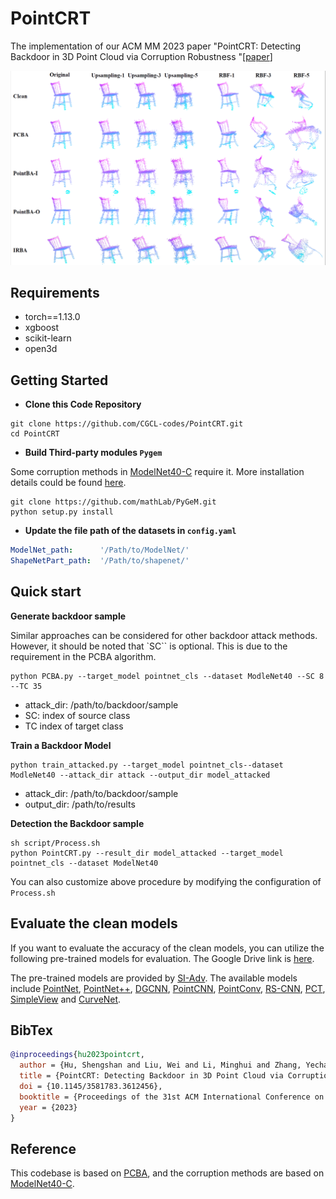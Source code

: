 # PointCRT

The implementation of our ACM MM 2023 paper "PointCRT: Detecting Backdoor in 3D Point Cloud via Corruption Robustness "[[paper](https://doi.org/10.1145/3581783.3612456)]


![1698458643873](images/1698458643873.png)

## Requirements
- torch==1.13.0
- xgboost
- scikit-learn
- open3d

## Getting Started

- **Clone this Code Repository**

```shell
git clone https://github.com/CGCL-codes/PointCRT.git
cd PointCRT
```

- **Build Third-party modules  `Pygem`**

Some corruption methods in [ModelNet40-C](https://github.com/jiachens/ModelNet40-C) require it. More installation details could be found [here](https://github.com/mathLab/PyGeM).

```shell
git clone https://github.com/mathLab/PyGeM.git
python setup.py install
```

- **Update the file path of the datasets in `config.yaml`**

```yaml
ModelNet_path: 		'/Path/to/ModelNet/'
ShapeNetPart_path: 	'/Path/to/shapenet/'
```

## Quick start

**Generate backdoor sample**

Similar approaches can be considered for other backdoor attack methods. However, it should be noted that `SC`` is optional. This is due to the requirement in the PCBA algorithm.

```shell
python PCBA.py --target_model pointnet_cls --dataset ModleNet40 --SC 8 --TC 35
```

  - attack_dir: /path/to/backdoor/sample
  - SC: index of source class 
  - TC index of target class

**Train a Backdoor Model**

```shell
python train_attacked.py --target_model pointnet_cls--dataset ModleNet40 --attack_dir attack --output_dir model_attacked
```
  
  - attack_dir: /path/to/backdoor/sample
  - output_dir: /path/to/results

**Detection the Backdoor sample**

```shell
sh script/Process.sh
python PointCRT.py --result_dir model_attacked --target_model pointnet_cls --dataset ModelNet40
```

You can also customize above procedure by modifying the configuration of `Process.sh`

## Evaluate the clean models

If you want to evaluate the accuracy of the clean models, you can utilize the following pre-trained models for evaluation. The Google Drive link is [here](https://drive.google.com/file/d/1L25i0l6L_b1Vw504WQR8-Z0oh2FJA0G9/view?usp=sharing). 

The pre-trained models are provided by [SI-Adv](https://github.com/shikiw/SI-Adv). The available models include [PointNet](https://github.com/charlesq34/pointnet), [PointNet++](https://github.com/charlesq34/pointnet2), [DGCNN](https://github.com/WangYueFt/dgcnn), [PointCNN](https://github.com/yangyanli/PointCNN), [PointConv](https://github.com/DylanWusee/pointconv_pytorch), [RS-CNN](https://github.com/Yochengliu/Relation-Shape-CNN),  [PCT](https://github.com/Strawberry-Eat-Mango/PCT_Pytorch), [SimpleView](https://github.com/princeton-vl/SimpleView) and [CurveNet](https://github.com/tiangexiang/CurveNet).

## BibTex

```bibtex
@inproceedings{hu2023pointcrt,
  author = {Hu, Shengshan and Liu, Wei and Li, Minghui and Zhang, Yechao and Liu, Xiaogeng and Wang, Xianlong and Zhang, Leo Yu and Hou, Junhui},
  title = {PointCRT: Detecting Backdoor in 3D Point Cloud via Corruption Robustness},
  doi = {10.1145/3581783.3612456},
  booktitle = {Proceedings of the 31st ACM International Conference on Multimedia},
  year = {2023}
}
```

## Reference
This codebase is based on [PCBA](https://github.com/zhenxianglance/PCBA), and the corruption methods are based on [ModelNet40-C](https://github.com/jiachens/ModelNet40-C).